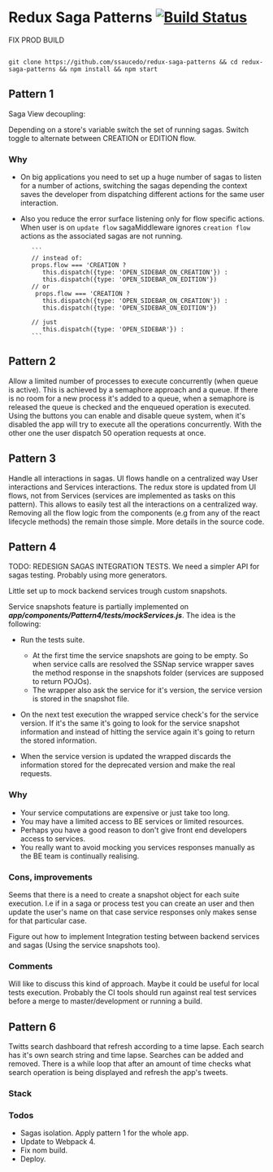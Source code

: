 # Redux Saga Patterns [![Build Status](https://travis-ci.org/ssaucedo/redux-saga-patterns.svg?branch=development)](https://travis-ci.org/ssaucedo/redux-saga-patterns)

FIX PROD BUILD

```

git clone https://github.com/ssaucedo/redux-saga-patterns && cd redux-saga-patterns && npm install && npm start

```

## Pattern 1

Saga View decoupling:

Depending on a store's variable switch the set of running sagas. Switch toggle to alternate between CREATION or EDITION flow.

### Why

- On big applications you need to set up a huge number of sagas to listen for a number of actions,
  switching the sagas depending the context saves the developer from dispatching different actions for the same user interaction.

- Also you reduce the error surface listening only for flow specific actions. When user is on `update flow` sagaMiddleware ignores `creation flow` actions as the associated sagas are not running.

         ```
         // instead of:
         props.flow === 'CREATION ?
            this.dispatch({type: 'OPEN_SIDEBAR_ON_CREATION'}) :
            this.dispatch({type: 'OPEN_SIDEBAR_ON_EDITION'})
         // or
          props.flow === 'CREATION ?
            this.dispatch({type: 'OPEN_SIDEBAR_ON_CREATION'}) :
            this.dispatch({type: 'OPEN_SIDEBAR_ON_EDITION'})

         // just
            this.dispatch({type: 'OPEN_SIDEBAR'}) :
         ```

## Pattern 2

Allow a limited number of processes to execute concurrently (when queue is active). This is achieved by a semaphore approach and a queue.
If there is no room for a new process it's added to a queue, when a semaphore is released the queue is checked and
the enqueued operation is executed.
Using the buttons you can enable and disable queue system, when it's disabled the app will try to execute all the operations concurrently.
With the other one the user dispatch 50 operation requests at once.

## Pattern 3

Handle all interactions in sagas. UI flows handle on a centralized way User interactions and Services interactions.
The redux store is updated from UI flows, not from Services (services are implemented as tasks on this pattern).
This allows to easily test all the interactions on a centralized way. Removing all the flow logic from the components
(e.g from any of the react lifecycle methods) the remain those simple. More details in the source code.

## Pattern 4

TODO: REDESIGN SAGAS INTEGRATION TESTS. We need a simpler API for sagas testing. Probably using more generators.

Little set up to mock backend services trough custom snapshots.

Service snapshots feature is partially implemented on **_app/components/Pattern4/tests/mockServices.js_**.
The idea is the following:

- Run the tests suite.

  - At the first time the service snapshots are going to be empty. So when service calls are
    resolved the SSNap service wrapper saves the method response in the snapshots folder (services are supposed to return POJOs).
  - The wrapper also ask the service for it's version, the service version is stored in the snapshot file.

- On the next test execution the wrapped service check's for the service version.
  If it's the same it's going to look for the service snapshot information and instead
  of hitting the service again it's going to return the stored information.

- When the service version is updated the wrapped discards the information stored for the deprecated version and make the real requests.

### Why

- Your service computations are expensive or just take too long.
- You may have a limited access to BE services or limited resources.
- Perhaps you have a good reason to don't give front end developers access to services.
- You really want to avoid mocking you services responses manually as the BE team is continually realising.

### Cons, improvements

Seems that there is a need to create a snapshot object for each suite execution.
I.e if in a saga or process test you can create an user and then update the user's name
on that case service responses only makes sense for that particular case.

Figure out how to implement Integration testing between backend services and sagas (Using the service snapshots too).

### Comments

Will like to discuss this kind of approach. Maybe it could be useful for local tests execution.
Probably the CI tools should run against real test services before a merge to master/development or running a build.

## Pattern 6

Twitts search dashboard that refresh according to a time lapse. Each search has it's own search string and time lapse.
Searches can be added and removed. There is a while loop that after an amount of time checks what search operation is being displayed and refresh the app's tweets.

### Stack

### Todos

- Sagas isolation. Apply pattern 1 for the whole app.
- Update to Webpack 4.
- Fix nom build.
- Deploy.
